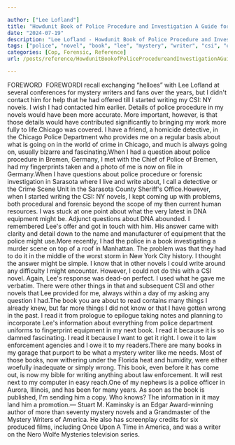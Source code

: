 ```yaml
---

author: ["Lee Lofland"]
title: "Howdunit Book of Police Procedure and Investigation A Guide for Writers - part0006.html"
date: "2024-07-19"
description: "Lee Lofland - Howdunit Book of Police Procedure and Investigation A Guide for Writers"
tags: ["police", "novel", "book", "lee", "mystery", "writer", "csi", "question", "might", "read", "writing", "detail", "procedure", "equipment", "know", "thing", "many", "year", "started", "ny", "would", "however", "detective", "chicago", "department"]
categories: [Cop, Forensic, Reference]
url: /posts/reference/HowdunitBookofPoliceProcedureandInvestigationAGuideforWriters-part0006html

---
```



FOREWORD
 FOREWORDI recall exchanging “helloes” with Lee Lofland at several conferences for mystery writers and fans over the years, but I didn't contact him for help that he had offered till I started writing my CSI: NY novels. I wish I had contacted him earlier. Details of police procedure in my novels would have been more accurate. More important, however, is that those details would have contributed significantly to bringing my work more fully to life.Chicago was covered. I have a friend, a homicide detective, in the Chicago Police Department who provides me on a regular basis about what is going on in the world of crime in Chicago, and much is always going on, usually bizarre and fascinating.When I had a question about police procedure in Bremen, Germany, I met with the Chief of Police of Bremen, had my fingerprints taken and a photo of me is now on file in Germany.When I have questions about police procedure or forensic investigation in Sarasota where I live and write about, I call a detective or the Crime Scene Unit in the Sarasota County Sheriff's Office.However, when I started writing the CSI: NY novels, I kept coming up with problems, both procedural and forensic beyond the scope of my then current human resources. I was stuck at one point about what the very latest in DNA equipment might be. Adjunct questions about DNA abounded. I remembered Lee's offer and got in touch with him. His answer came with clarity and detail down to the name and manufacturer of equipment that the police might use.More recently, I had the police in a book investigating a murder scene on top of a roof in Manhattan. The problem was that they had to do it in the middle of the worst storm in New York City history. I thought the answer might be simple. I know that in other novels I could write around any difficulty I might encounter. However, I could not do this with a CSI novel. Again, Lee's response was dead-on perfect. I used what he gave me verbatim. There were other things in that and subsequent CSI and other novels that Lee provided for me, always within a day of my asking any question I had.The book you are about to read contains many things I already knew, but far more things I did not know or that I have gotten wrong in the past. I read it from prologue to epilogue taking notes and planning to incorporate Lee's information about everything from police department uniforms to fingerprint equipment in my next book. I read it because it is so damned fascinating. I read it because I want to get it right. I owe it to law enforcement agencies and I owe it to my readers.There are many books in my garage that purport to be what a mystery writer like me needs. Most of those books, now withering under the Florida heat and humidity, were either woefully inadequate or simply wrong. This book, even before it has come out, is now my bible for writing anything about law enforcement. It will rest next to my computer in easy reach.One of my nephews is a police officer in Aurora, Illinois, and has been for many years. As soon as the book is published, I'm sending him a copy. Who knows? The information in it may land him a promotion.— Stuart M. Kaminsky is an Edgar Award-winning author of more than seventy mystery novels and a Grandmaster of the Mystery Writers of America. He also has screenplay credits for six produced films, including Once Upon A Time in America, and was a writer on the Nero Wolfe Mysteries television series.
